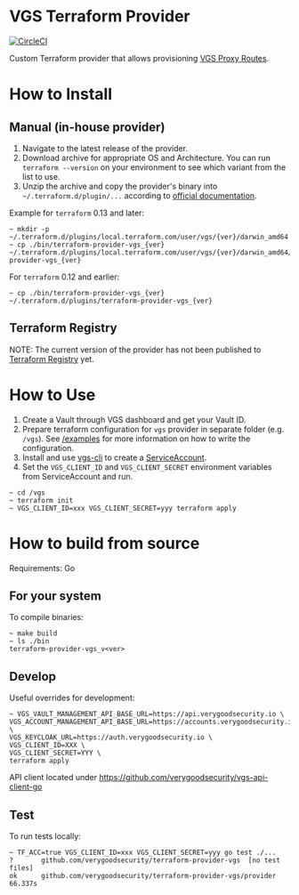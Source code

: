 # VGS Terraform Provider

[![CircleCI](https://circleci.com/gh/verygoodsecurity/terraform-provider-vgs.svg?style=svg&circle-token=8ae379e820e61ec6f8e8451ebaf5ed6958fa7c13)](https://circleci.com/gh/verygoodsecurity/terraform-provider-vgs)

Custom Terraform provider that allows provisioning [VGS Proxy Routes](https://www.verygoodsecurity.com/docs/guides/managing-your-routes).

# How to Install

## Manual (in-house provider)
1. Navigate to the latest release of the provider.
2. Download archive for appropriate OS and Architecture. You can run `terraform --version` on your environment to see which variant from the list to use.
3. Unzip the archive and copy the provider's binary into `~/.terraform.d/plugin/...` according to [official documentation](https://www.terraform.io/docs/cloud/run/install-software.html#in-house-providers).  

Example for `terraform` 0.13 and later:
```shell
~ mkdir -p ~/.terraform.d/plugins/local.terraform.com/user/vgs/{ver}/darwin_amd64
~ cp ./bin/terraform-provider-vgs_{ver} ~/.terraform.d/plugins/local.terraform.com/user/vgs/{ver}/darwin_amd64/terraform-provider-vgs_{ver}
```
For `terraform` 0.12 and earlier:
```shell
~ cp ./bin/terraform-provider-vgs_{ver} ~/.terraform.d/plugins/terraform-provider-vgs_{ver}
```
## Terraform Registry
NOTE: The current version of the provider has not been published to [Terraform Registry](https://registry.terraform.io/) yet.

# How to Use
1. Create a Vault through VGS dashboard and get your Vault ID.
2. Prepare terraform configuration for `vgs` provider in separate folder (e.g. `/vgs`). See [/examples](/examples/README.md) for more information on how to write the configuration.
3. Install and use [vgs-cli](https://github.com/verygoodsecurity/vgs-cli) to create a [ServiceAccount](https://www.verygoodsecurity.com/docs/vgs-cli/service-account#create).
4. Set the `VGS_CLIENT_ID` and `VGS_CLIENT_SECRET` environment variables from ServiceAccount and run.
```shell
~ cd /vgs
~ terraform init
~ VGS_CLIENT_ID=xxx VGS_CLIENT_SECRET=yyy terraform apply
```

# How to build from source
Requirements: Go

## For your system
To compile binaries:
```shell
~ make build
~ ls ./bin
terraform-provider-vgs_v<ver>
```

## Develop
Useful overrides for development:
```shell
~ VGS_VAULT_MANAGEMENT_API_BASE_URL=https://api.verygoodsecurity.io \
VGS_ACCOUNT_MANAGEMENT_API_BASE_URL=https://accounts.verygoodsecurity.io \
VGS_KEYCLOAK_URL=https://auth.verygoodsecurity.io \
VGS_CLIENT_ID=XXX \
VGS_CLIENT_SECRET=YYY \
terraform apply
```

API client located under https://github.com/verygoodsecurity/vgs-api-client-go

## Test
To run tests locally:
```shell
~ TF_ACC=true VGS_CLIENT_ID=xxx VGS_CLIENT_SECRET=yyy go test ./...
?   	github.com/verygoodsecurity/terraform-provider-vgs	[no test files]
ok  	github.com/verygoodsecurity/terraform-provider-vgs/provider	66.337s
```
